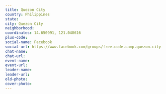 ```yaml
---
title: Quezon City
country: Philippines
state: 
city: Quezon City
neighborhood: 
coordinates: 14.650991, 121.048616
plus-code:
social-name: Facebook
social-url: https://www.facebook.com/groups/free.code.camp.quezon.city
chat-name:
chat-url:
event-name:
event-url:
leader-name:
leader-url:
old-photo: 
cover-photo:
---
```

